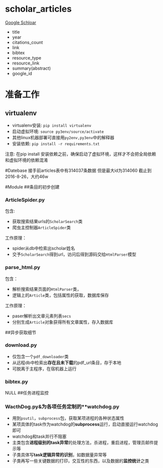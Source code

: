 # scholar_articles

[Google Schloar](http://scholar.google.com)

* title
* year
* citations_count
* link
* bibtex
* resource_type
* resource_link
* summary(abstract)
* google_id

# 准备工作

## virtualenv

* virtualenv安装: `pip install virtualenv`
* 启动虚拟环境: `source py3env/source/activate`
* 其他linux机器部署可直接用`py2env,py3env`中的解释器
* 安装依赖: `pip install -r requirements.txt`

注意: 在pip install 安装依赖之前，确保启动了虚拟环境，这样才不会把全局依赖和虚拟环境的依赖混淆

#Datebase
接手前articles表中有314037条数据
但是最大id为314060
截止到2016-8-26，大约46w

#Module
##条目的初步创建

### ArticleSpider.py
包含:
- 获取搜索结果urls的`ScholarSearch`类
- 爬虫主控制器`ArticleSpider`类

工作原理：
- spider从db中检索出scholar姓名
- 交予`ScholarSearch`得到url，访问后得到源码交给`HtmlParser`模型

### parse_html.py
包含：
- 解析搜索结果页面的`HtmlParser`类，
- 逻辑上的`Article`类，包括属性的获取，数据库保存

工作原理：
- paser解析出文章元素列表`secs`
- 分别生成`Article`对象获得所有文章属性，存入数据库

##异步获取细节
### download.py
- 仅包含一个`pdf_downloader`类
- 从远程db中检索出**存在且未下载**的pdf_url条目，存于本地
- 可脱离于主程序，在宿机器上运行

### bibtex.py
NULL
##任务进程监控
### WacthDog.py&为各项任务定制的**watchdog.py
- 用到`psutil`，`subprocess`包，获取某项进程的各种状态属性
- 某项具体的task作为watchdog的**subprocess**运行，启动直接运行watchdog即可
- watchdog和task并行不阻塞
- 主类包含**进程级别的task异常**的处理方法，杀进程，重启进程，管理员邮件提示等
- 子类具体写**task逻辑异常的识别**，如数据量异常等
- 子类再写一些关键数据的打印，交互性的东西，以及数据的**监控统计**之类
